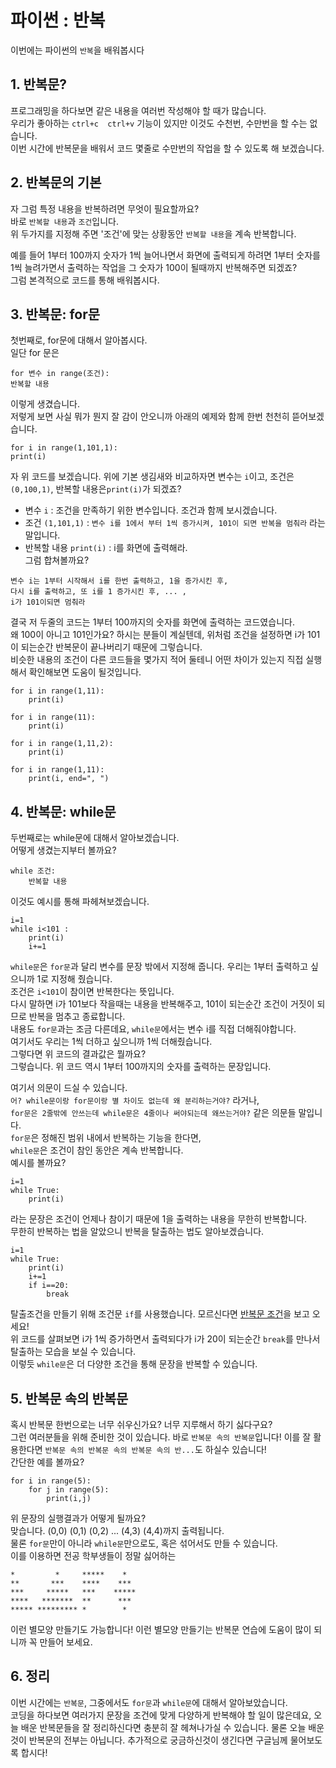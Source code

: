 # 파이썬 : 반복
이번에는 파이썬의 `반복`을 배워봅시다
## 1. 반복문?
프로그래밍을 하다보면 같은 내용을 여러번 작성해야 할 때가 많습니다.  
우리가 좋아하는 `ctrl+c  ctrl+v` 기능이 있지만 이것도 수천번, 수만번을 할 수는 없습니다.  
이번 시간에 반복문을 배워서 코드 몇줄로 수만번의 작업을 할 수 있도록 해 보겠습니다.  

## 2. 반복문의 기본
자 그럼 특정 내용을 반복하려면 무엇이 필요할까요?  
바로 `반복할 내용`과 `조건`입니다.  
위 두가지를 지정해 주면 '조건'에 맞는 상황동안 `반복할 내용`을 계속 반복합니다.  
  
예를 들어 1부터 100까지 숫자가 1씩 늘어나면서 화면에 출력되게 하려면
1부터 숫자를 1씩 늘려가면서 출력하는 작업을 그 숫자가 100이 될때까지 반복해주면 되겠죠?  
그럼 본격적으로 코드를 통해 배워봅시다.  

## 3. 반복문: for문
첫번째로, for문에 대해서 알아봅시다.  
일단 for 문은 
```
for 변수 in range(조건):
반복할 내용
```
이렇게 생겼습니다.   
저렇게 보면 사실 뭐가 뭔지 잘 감이 안오니까 아래의 예제와 함께 한번 천천히 뜯어보겠습니다.   
```
for i in range(1,101,1):
print(i)
```
자 위 코드를 보겠습니다. 위에 기본 생김새와 비교하자면 변수는 `i`이고, 조건은`(0,100,1)`, 반복할 내용은`print(i)`가 되겠죠?  
* 변수 `i` : 조건을 만족하기 위한 변수입니다. 조건과 함께 보시겠습니다.  
* 조건 `(1,101,1)` : `변수 i를 1에서 부터 1씩 증가시켜, 101이 되면 반복을 멈춰라` 라는 말입니다.  
* 반복할 내용 `print(i)` : i를 화면에 출력해라.  
그럼 합쳐볼까요?  
```
변수 i는 1부터 시작해서 i를 한번 출력하고, 1을 증가시킨 후, 
다시 i를 출력하고, 또 i를 1 증가시킨 후, ... , 
i가 101이되면 멈춰라
```
결국 저 두줄의 코드는 1부터 100까지의 숫자를 화면에 출력하는 코드였습니다.  
왜 100이 아니고 101인가요? 하시는 분들이 계실텐데, 위처럼 조건을 설정하면 i가 101이 되는순간 반복문이 끝나버리기 때문에 그렇습니다.  
비슷한 내용의 조건이 다른 코드들을 몇가지 적어 둘테니 어떤 차이가 있는지 직접 실행해서 확인해보면 도움이 될것입니다.  
```
for i in range(1,11):
	print(i)
```
```
for i in range(11):
	print(i)
```
```
for i in range(1,11,2):
	print(i)
```
```
for i in range(1,11):
	print(i, end=", ")
```

## 4. 반복문: while문
두번째로는 while문에 대해서 알아보겠습니다.  
어떻게 생겼는지부터 볼까요?  
```
while 조건:
	반복할 내용
```
이것도 예시를 통해 파헤쳐보겠습니다.  
```
i=1
while i<101 :
	print(i)
	i+=1
```
`while문`은 `for문`과 달리 변수를 문장 밖에서 지정해 줍니다. 우리는 1부터 출력하고 싶으니까 1로 지정해 줬습니다.  
조건은 `i<101`이 참이면 반복한다는 뜻입니다.  
다시 말하면 i가 101보다 작을때는 내용을 반복해주고, 101이 되는순간 조건이 거짓이 되므로 반복을 멈추고 종료합니다.  
내용도 `for문`과는 조금 다른데요, `while문`에서는 변수 i를 직접 더해줘야합니다.   
여기서도 우리는 1씩 더하고 싶으니까 1씩 더해줬습니다.   
그렇다면 위 코드의 결과값은 뭘까요?   
그렇습니다. 위 코드 역시 1부터 100까지의 숫자를 출력하는 문장입니다.  
  
여기서 의문이 드실 수 있습니다.   
`어? while문이랑 for문이랑 별 차이도 없는데 왜 분리하는거야?` 라거나,  
`for문은 2줄밖에 안쓰는데 while문은 4줄이나 써야되는데 왜쓰는거야?` 같은 의문들 말입니다.  
`for문`은 정해진 범위 내에서 반복하는 기능을 한다면,  
`while문`은 조건이 참인 동안은 계속 반복합니다.   
예시를 볼까요?  
```
i=1
while True:
	print(i)
```
라는 문장은 조건이 언제나 참이기 때문에 1을 출력하는 내용을 무한히 반복합니다.  
무한히 반복하는 법을 알았으니 반복을 탈출하는 법도 알아보겠습니다.  
```
i=1
while True:
	print(i)
	i+=1
	if i==20:
		break
```
탈출조건을 만들기 위해 조건문 `if`를 사용했습니다. 모르신다면 [반복문 조건](study/python_condition.md)을 보고 오세요!  
위 코드를 살펴보면 i가 1씩 증가하면서 출력되다가 i가 20이 되는순간 `break`를 만나서 탈출하는 모습을 보실 수 있습니다.  
이렇듯 `while문`은 더 다양한 조건을 통해 문장을 반복할 수 있습니다.  

## 5. 반복문 속의 반복문
혹시 반복문 한번으로는 너무 쉬우신가요? 너무 지루해서 하기 싫다구요?  
그런 여러분들을 위해 준비한 것이 있습니다. 바로 `반복문 속의 반복문`입니다! 이를 잘 활용한다면 `반복문 속의 반복문 속의 반복문 속의 반...`도 하실수 있습니다!  
간단한 예를 볼까요?  
```
for i in range(5):
	for j in range(5):
		print(i,j)
```
위 문장의 실행결과가 어떻게 될까요?  
맞습니다. (0,0) (0,1) (0,2) ... (4,3) (4,4)까지 출력됩니다.  
물론 `for문`만이 아니라 `while문`만으로도, 혹은 섞어서도 만들 수 있습니다.  
이를 이용하면 전공 학부생들이 정말 싫어하는  
```
*         *     *****    *
**       ***    ****    ***
***     *****   ***    ***** 
****   *******  **      ***
***** ********* *        *
```
이런 별모양 만들기도 가능합니다! 이런 별모양 만들기는 반복문 연습에 도움이 많이 되니까 꼭 만들어 보세요.  

## 6. 정리
이번 시간에는 `반복문`, 그중에서도 `for문`과 `while문`에 대해서 알아보았습니다.  
코딩을 하다보면 여러가지 문장을 조건에 맞게 다양하게 반복해야 할 일이 많은데요, 오늘 배운 반복문들을 잘 정리하신다면
충분히 잘 헤쳐나가실 수 있습니다.   물론 오늘 배운 것이 반복문의 전부는 아닙니다. 추가적으로 궁금하신것이 생긴다면 구글님께 물어보도록 합시다!  
